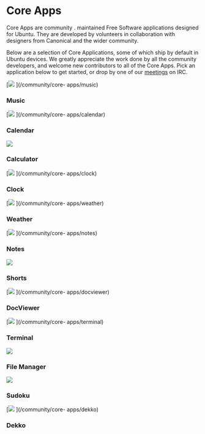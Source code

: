 





# Core Apps

Core Apps are community . maintained Free Software applications designed for
Ubuntu. They are developed by volunteers in collaboration with designers from
Canonical and the wider community.

Below are a selection of Core Applications, some of which ship by default in
Ubuntu devices. We greatly appreciate the work done by all the community
developers, and welcome new contributors to all of the Core Apps. Pick an
application below to get started, or drop by one of our [meetings](./meetings)
on IRC.





[![](https://developer.ubuntu.com/static/devportal_uploaded/c24b8043-ab7d-4887-a069-bb4f54045bd9-cms_page_media/939/music-app.png) ](/community/core-
apps/music)

### Music

[![](https://developer.ubuntu.com/static/devportal_uploaded/22a7f238-4b4f-425a-9a09-30b550824d3a-cms_page_media/944/calendar-app_167.png) ](/community/core-
apps/calendar)

### Calendar

[![](https://developer.ubuntu.com/static/devportal_uploaded/70a92ed5-c525-413b-b013-df93c0efe701-cms_page_media/946/calculator-app_167.png)
](/community/core-apps/calculator)

### Calculator

[![](https://developer.ubuntu.com/static/devportal_uploaded/d62f333c-f76b-4b8f-9a6f-eed4d1f36c26-cms_page_media/947/clock-app_167.png) ](/community/core-
apps/clock)

### Clock

[![](https://developer.ubuntu.com/static/devportal_uploaded/15ef0514-248f-4f87-b4bc-a15d872f3e85-cms_page_media/948/weather-app_167.png) ](/community/core-
apps/weather)

### Weather

[![](https://developer.ubuntu.com/static/devportal_uploaded/ec81fdd2-dc3d-4182-addb-4d4ce60aa523-cms_page_media/949/notes-app_167.png) ](/community/core-
apps/notes)

### Notes

[![](https://developer.ubuntu.com/static/devportal_uploaded/66cf60a0-8e4b-4f8d-9d5a-f7103b09ed00-cms_page_media/950/rssreader-app_167.png)
](/community/core-apps/shorts)

### Shorts

[![](https://developer.ubuntu.com/static/devportal_uploaded/6592c27c-1e9a-4d87-bb14-3310784b2269-cms_page_media/951/docviewer@30_167.png) ](/community/core-
apps/docviewer)

### DocViewer

[![](https://developer.ubuntu.com/static/devportal_uploaded/b63e6abf-23eb-40e5-9d2e-9bc8d6941faf-cms_page_media/952/terminal64_167.png) ](/community/core-
apps/terminal)

### Terminal

[![](https://developer.ubuntu.com/static/devportal_uploaded/c48779a6-6179-4294-b4af-12f8bcb64f2c-cms_page_media/953/filemanager64_167.png)
](/community/core-apps/file-manager)

### File Manager

[![](https://developer.ubuntu.com/static/devportal_uploaded/aba7772c-ab1c-4b7e-aa0c-5169091d12eb-cms_page_media/954/SudokuGameIcon_167.png)
](/community/core-apps/sudoku)

### Sudoku

[![](https://developer.ubuntu.com/static/devportal_uploaded/40469834-7f76-472b-8208-c142c203646a-cms_page_media/957/dekko-app_167.png) ](/community/core-
apps/dekko)

### Dekko





